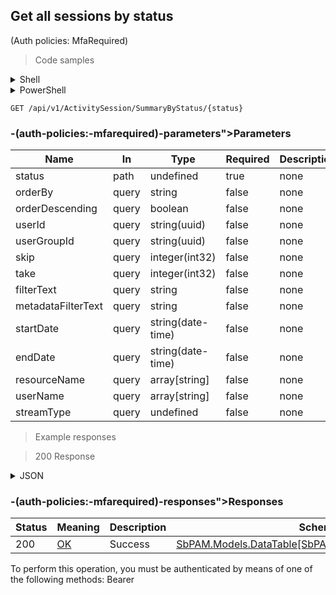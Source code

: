 
## Get all sessions by status
<param name="status"></param><param name="orderBy"></param><param name="orderDescending"></param><param name="userId"></param><param name="userGroupId"></param><param name="skip"></param><param name="take"></param><param name="filterText"></param><param name="metadataFilterText"></param><param name="startDate"></param><param name="endDate"></param><param name="resourceName"></param><param name="userName"></param><param name="streamType"></param> (Auth policies: MfaRequired)

<a id="opIdGetSessionSummaryByStatusAsync"></a>

> Code samples

<details><summary>Shell</summary>


```shell
# You can also use wget
curl -X GET /api/v1/ActivitySession/SummaryByStatus/{status} \
  -H 'Accept: application/json' \
  -H 'Authorization: Bearer TOKEN'

```


</details>

<details><summary>PowerShell</summary>


```powershell
# PowerShell example

$NPSUrl = "https://localhost:6500"

$Login = @{
    Login = "User"
    Password = "Password"
}
# Cookie container for multi-factor authentication
$WebSession = New-Object Microsoft.PowerShell.Commands.WebRequestSession
$Token = Invoke-RestMethod -Uri "$($NPSUrl)/signinBody" -Method POST -Body (ConvertTo-Json $Login) -WebSession $WebSession -ContentType "application/json"
$Token = Invoke-RestMethod -Uri "$($NPSUrl)/signin2fa" -Method Post -Body $MfaCode -Headers @{Authorization = "Bearer $Token"} -WebSession $WebSession -ContentType "application/json"

$Headers = @{
    Authorization = "Bearer $Token"
}
Invoke-RestMethod -Method GET -Uri "$($NPSUrl)/api/v1/ActivitySession/SummaryByStatus/{status}" -Headers $Headers -ContentType "application/json"
```


</details>

`GET /api/v1/ActivitySession/SummaryByStatus/{status}`

<h3 id="get-all-sessions-by-status
<param-name="status"></param><param-name="orderby"></param><param-name="orderdescending"></param><param-name="userid"></param><param-name="usergroupid"></param><param-name="skip"></param><param-name="take"></param><param-name="filtertext"></param><param-name="metadatafiltertext"></param><param-name="startdate"></param><param-name="enddate"></param><param-name="resourcename"></param><param-name="username"></param><param-name="streamtype"></param>-(auth-policies:-mfarequired)-parameters">Parameters</h3>

|Name|In|Type|Required|Description|
|---|---|---|---|---|
|status|path|undefined|true|none|
|orderBy|query|string|false|none|
|orderDescending|query|boolean|false|none|
|userId|query|string(uuid)|false|none|
|userGroupId|query|string(uuid)|false|none|
|skip|query|integer(int32)|false|none|
|take|query|integer(int32)|false|none|
|filterText|query|string|false|none|
|metadataFilterText|query|string|false|none|
|startDate|query|string(date-time)|false|none|
|endDate|query|string(date-time)|false|none|
|resourceName|query|array[string]|false|none|
|userName|query|array[string]|false|none|
|streamType|query|undefined|false|none|

> Example responses

> 200 Response

<details><summary>JSON</summary>


```json
{
  "data": [
    {
      "id": "497f6eca-6276-4993-bfeb-53cbbbba6f08",
      "hostId": "70e3fb2d-1cb6-4dbc-ab8d-fa7209aca5dd",
      "hostDisplayName": "string",
      "domainId": "8a0b02c3-fdd8-452e-bc6e-ef07a335ec7e",
      "domainName": "string",
      "userId": "2c4a230c-5085-4924-a3e1-25fb4fc5965b",
      "userDisplayName": "string",
      "targetUserId": "73727401-c2dc-4b4b-ad9b-350075d6b049",
      "targetUserDisplayName": "string",
      "canViewPassword": true,
      "canAutofillPassword": true,
      "viewPasswordInSeconds": 0,
      "recordAudio": true,
      "createdBy": "25a02396-1048-48f9-bf93-102d2fb7895e",
      "managedAccountId": "98c25b84-2c06-4fcd-94c7-306443f45a3d",
      "managedResourceId": "43aaf5a7-e929-49e6-870e-49d47d9cdc2f",
      "managedResourceName": "string",
      "managedResourceOs": "string",
      "managedResourceDisplayName": "string",
      "createdByDisplayName": "string",
      "startDateTimeUtc": "2019-08-24T14:15:22Z",
      "actualStartDateTimeUtc": "2019-08-24T14:15:22Z",
      "endDateTimeUtc": "2019-08-24T14:15:22Z",
      "actualEndDateTimeUtc": "2019-08-24T14:15:22Z",
      "durationInSeconds": 0,
      "createdDateTimeUtc": "2019-08-24T14:15:22Z",
      "expirationDateTimeUtc": "2019-08-24T14:15:22Z",
      "sessionStatus": null,
      "sessionStatusDescription": "string",
      "status": "Unknown",
      "statusMessage": "string",
      "loginDateTimeUtc": "2019-08-24T14:15:22Z",
      "loginSessionState": "Inactive",
      "activityName": "string",
      "activityId": "bdfd0655-55e6-45e6-8bbc-6ed31d3820b5",
      "activityType": "Interactive",
      "connectionUri": "string",
      "platformId": "32a6e381-64f4-4911-86b6-3bf681b64d23",
      "platformName": "string",
      "userType": "User",
      "proxySessions": [
        {
          "id": "497f6eca-6276-4993-bfeb-53cbbbba6f08",
          "activitySessionId": "c1c86d56-eacf-4833-87a3-de4e9ac6a574",
          "record": true,
          "type": "string",
          "active": true,
          "startDateTimeUtc": "2019-08-24T14:15:22Z",
          "endDateTimeUtc": "2019-08-24T14:15:22Z",
          "key": "string",
          "locked": true,
          "lockedMessage": "string",
          "nodeId": "959356e3-6168-4a92-b4a5-b9d462be6177",
          "createdDateTimeUtc": "2019-08-24T14:15:22Z",
          "modifiedDateTimeUtc": "2019-08-24T14:15:22Z",
          "sessionMetadata": {
            "id": "string",
            "nid": "string",
            "size": 0,
            "startTimestamp": "2019-08-24T14:15:22Z",
            "endTimestamp": "2019-08-24T14:15:22Z",
            "recordingStartTimestamp": "2019-08-24T14:15:22Z",
            "recordingEndTimestamp": "2019-08-24T14:15:22Z",
            "records": [
              {
                "type": null,
                "timestamp": 0,
                "entries": [
                  "string"
                ]
              }
            ]
          }
        }
      ],
      "accessPolicyId": "b968355d-4dbb-453c-8c65-8fcb2d303aa7",
      "accessPolicyName": "string",
      "note": "string",
      "ticket": "string",
      "managedResourceType": "Host",
      "targetId": "cbca1126-180e-4334-9df8-cf82289d378b",
      "targetName": "string",
      "loginAccountName": "string",
      "loginDisplayName": "string",
      "websiteId": "eee0b185-ac19-4fd6-bb45-58b59a8988e9",
      "azureAdTenantId": "108c7400-79f1-4372-be73-ac37f4e8912c",
      "vaultId": "867f3a98-ec66-42f4-abbc-5980239e4a28",
      "managedDatabaseId": "135fd3c6-7070-402f-a1b7-bd9f2ff14b9f",
      "locked": true,
      "allowSessionExtension": true,
      "sessionExtensionCount": 0,
      "sessionExtensionMinutes": 0,
      "expirationTimeoutThreshold": 0
    }
  ],
  "recordsTotal": 0
}
```


</details>

<h3 id="get-all-sessions-by-status
<param-name="status"></param><param-name="orderby"></param><param-name="orderdescending"></param><param-name="userid"></param><param-name="usergroupid"></param><param-name="skip"></param><param-name="take"></param><param-name="filtertext"></param><param-name="metadatafiltertext"></param><param-name="startdate"></param><param-name="enddate"></param><param-name="resourcename"></param><param-name="username"></param><param-name="streamtype"></param>-(auth-policies:-mfarequired)-responses">Responses</h3>

|Status|Meaning|Description|Schema|
|---|---|---|---|
|200|[OK](https://tools.ietf.org/html/rfc7231#section-6.3.1)|Success|[SbPAM.Models.DataTable[SbPAM.Models.SessionSummary]](../Models/sbpam.models.datatable_sbpam.models.sessionsummary.md)|

<aside class="warning">
To perform this operation, you must be authenticated by means of one of the following methods:
Bearer
</aside>


